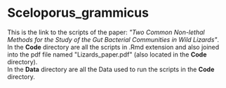 # Sceloporus_grammicus



This is the link to the scripts of the paper: *"Two Common Non-lethal Methods for the Study of the Gut Bacterial Communities in Wild Lizards"*.
\
In the **Code** directory are all the scripts in .Rmd extension and also joined into the pdf file named "Lizards_paper.pdf" (also located in the **Code** directory).
\
In the **Data** directory are all the Data used to run the scripts in the **Code** directory.
